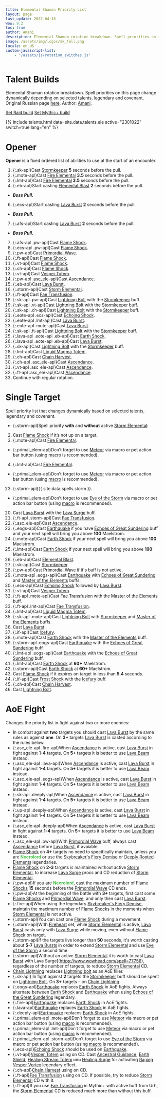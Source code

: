 ```yaml
---
title: Elemental Shaman Priority List
layout: page
last_update: 2022-04-18
wow: 9.2
toc: true
author: Amani
description: Elemental Shaman rotation breakdown. Spell priorities on this page change dynamically depending on selected talents, legendary and covenant. Author – Amani. 
image: /assets/img/logos/sk_full.png
locale: en_US
custom-javascript-list:
    - "/assets/js/rotation_switches.js"
---
```


# Talent Builds

Elemental Shaman rotation breakdown. Spell priorities on this page change dynamically depending on selected talents, legendary and covenant. Original Russian page [here](https://stormkeeper.ru/ele/rotation.html). Author: [Amani](https://www.twitch.tv/amanizandalari).

<div class="container">
  <div class="row">
    <div class="col text-center">
      <a href="/ele/rotation.html" id="raid_build_ele" button="button" class="btn btn-outline-primary guide-btn">Set Raid build</a>
      <a href="/ele/rotation.html" id="mplus_build_ele" button="button" class="btn btn-outline-primary guide-btn">Set Mythic+ build</a>
    </div>
  </div>
</div>

<p></p>

{% include talents.html data=site.data.talents.ele active="2301022" switch=true lang="en" %}

# Opener

**Opener** is a fixed ordered list of abilities to use at the start of an encounter.

1. {:.sk-apl}Cast [Stormkeeper](https://www.wowhead.com/spell=191634) **5** seconds before the pull.
3. {:.mote-apl}Cast [Fire Elemental](https://www.wowhead.com/spell=198067) **3.5** seconds before the pull.
3. {:.lmt-apl}Cast [Fire Elemental](https://www.wowhead.com/spell=198067) **3.5** seconds before the pull.
5. {:.eb-apl}Start casting [Elemental Blast](https://www.wowhead.com/spell=117014) **2** seconds before the pull.
  * ***Boss Pull.***
6. {:.ecs-apl}Start casting [Lava Burst](https://www.wowhead.com/spell=51505) **2** seconds before the pull.
  * ***Boss Pull.***
7. {:.afs-apl}Start casting [Lava Burst](https://www.wowhead.com/spell=51505) **2** seconds before the pull.
  * ***Boss Pull.***
7. {:.afs-apl .pw-apl}Cast [Flame Shock](https://www.wowhead.com/spell=188389).
7. {:.ecs-apl .pw-apl}Cast [Flame Shock](https://www.wowhead.com/spell=188389).
5. {:.pw-apl}Cast [Primordial Wave](https://www.wowhead.com/spell=326059).
5. {:.ft-apl}Cast [Flame Shock](https://www.wowhead.com/spell=188389). 
5. {:.vt-apl}Cast [Flame Shock](https://www.wowhead.com/spell=188389). 
5. {:.ch-apl}Cast [Flame Shock](https://www.wowhead.com/spell=188389). 
1. {:.vt-apl}Cast [Vesper Totem](https://www.wowhead.com/spell=324386).
28. {:.pw-apl .asc_ele-apl}Cast [Ascendance](https://www.wowhead.com/spell=114050).
7. {:.eb-apl}Cast [Lava Burst](https://www.wowhead.com/spell=51505).
9. {:.storm-apl}Cast [Storm Elemental](https://www.wowhead.com/spell=192249).
8. {:.ft-apl}Cast [Fae Transfusion](https://www.wowhead.com/spell=328923).
10. {:.sk-apl .pw-apl}Cast [Lightning Bolt](https://www.wowhead.com/spell=188196) with the [Stormkeeper](https://www.wowhead.com/spell=191634) buff.
11. {:.sk-apl .vt-apl}Cast [Lightning Bolt](https://www.wowhead.com/spell=188196) with the [Stormkeeper](https://www.wowhead.com/spell=191634) buff.
12. {:.sk-apl .ch-apl}Cast [Lightning Bolt](https://www.wowhead.com/spell=188196) with the [Stormkeeper](https://www.wowhead.com/spell=191634) buff.
13. {:.eote-apl .ecs-apl}Cast [Echoing Shock](https://www.wowhead.com/spell=320125).
14. {:.eote-apl .lmt-apl}Cast [Lava Burst](https://www.wowhead.com/spell=51505).
15. {:.eote-apl .mote-apl}Cast [Lava Burst](https://www.wowhead.com/spell=51505).
16. {:.sk-apl .ft-apl}Cast [Lightning Bolt](https://www.wowhead.com/spell=188196) with the [Stormkeeper](https://www.wowhead.com/spell=191634) buff.
17. {:.lava-apl .eote-apl .eb-apl}Cast [Earth Shock](https://www.wowhead.com/spell=8042).
18. {:.lava-apl .eote-apl .eb-apl}Cast [Lava Burst](https://www.wowhead.com/spell=51505).
19. {:.sk-apl}Cast [Lightning Bolt](https://www.wowhead.com/spell=188196) with the [Stormkeeper](https://www.wowhead.com/spell=191634) buff. 
26. {:.lmt-apl}Cast [Liquid Magma Totem](https://www.wowhead.com/spell=192222).
27. {:.ch-apl}Cast [Chain Harvest](https://www.wowhead.com/spell=320674).
28. {:.ch-apl .asc_ele-apl}Cast [Ascendance](https://www.wowhead.com/spell=114050).
28. {:.vt-apl .asc_ele-apl}Cast [Ascendance](https://www.wowhead.com/spell=114050).
28. {:.ft-apl .asc_ele-apl}Cast [Ascendance](https://www.wowhead.com/spell=114050).
29. Continue with regular rotation.


# Single Target 

Spell priority list that changes dynamically based on selected talents, legendary and covenant.

* {:.storm-apl}Spell priority **with** and **without** active [Storm Elemental](https://www.wowhead.com/spell=192249):

2. Cast [Flame Shock](https://www.wowhead.com/spell=188389) if it’s not up on a target.
3. {:.mote-apl}Cast [Fire Elemental](https://www.wowhead.com/spell=198067).
  * {:.primal_elem-apl}Don’t forget to use [Meteor](https://www.wowhead.com/spell=117588) via macro or pet action bar button (using [macro](https://stormearthandlava.com/guide/general/faq.html) is recommended).
4. {:.lmt-apl}Cast [Fire Elemental](https://www.wowhead.com/spell=198067).
  * {:.primal_elem-apl}Don’t forget to use [Meteor](https://www.wowhead.com/spell=117588) via macro or pet action bar button (using [macro](https://stormearthandlava.com/guide/general/faq.html) is recommended).
23. {:.storm-apl}{{ site.data.spells.storm }}.
  * {:.primal_elem-apl}Don’t forget to use [Eye of the Storm](https://www.wowhead.com/spell=157375) via macro or pet action bar button (using [macro](https://stormearthandlava.com/guide/general/faq.html) is recommended).
20. Cast [Lava Burst](https://www.wowhead.com/spell=51505) with the [Lava Surge](https://www.wowhead.com/spell=77756) buff.
21. {:.ft-apl .storm-apl}Cast [Fae Transfusion](https://www.wowhead.com/spell=328923).
24. {:.asc_ele-apl}Cast [Ascendance](https://www.wowhead.com/spell=114050).
25. {:.eogs-apl}Cast [Earthquake](https://www.wowhead.com/spell=61882) if you have [Echoes of Great Sundering](https://www.wowhead.com/spell=336215) buff and your next spell will bring you above **100** Maelstrom.
29. {:.mote-apl}Cast [Earth Shock](https://www.wowhead.com/spell=8042) if your next spell will bring you above **100** Maelstrom.
29. {:.lmt-apl}Cast [Earth Shock](https://www.wowhead.com/spell=8042) if your next spell will bring you above **100** Maelstrom.
15. {:.eb-apl}Cast [Elemental Blast](https://www.wowhead.com/spell=117014).
16. {:.sk-apl}Cast [Stormkeeper](https://www.wowhead.com/spell=191634).
17. {:.pw-apl}Cast [Primordial Wave](https://www.wowhead.com/spell=326059) if it's buff is not active.
37. {:.mote-apl .eogs-apl}Cast [Earthquake](https://www.wowhead.com/spell=61882) with [Echoes of Great Sundering](https://www.wowhead.com/spell=336215) and [Master of the Elements](https://www.wowhead.com/spell=16166) buffs.
26. {:.ecs-apl}Cast [Echoing Shock](https://www.wowhead.com/spell=320125) followed by [Lava Burst](https://www.wowhead.com/spell=51505).
38. {:.vt-apl}Cast [Vesper Totem](https://www.wowhead.com/spell=324386).
39. {:.ft-apl .mote-apl}Cast [Fae Transfusion](https://www.wowhead.com/spell=328923) with the [Master of the Elements](https://www.wowhead.com/spell=16166) buff.
40. {:.ft-apl .lmt-apl}Cast [Fae Transfusion](https://www.wowhead.com/spell=328923).
41. {:.lmt-apl}Cast [Liquid Magma Totem](https://www.wowhead.com/spell=192222).
42. {:.sk-apl .mote-apl}Cast [Lightning Bolt](https://www.wowhead.com/spell=188196) with [Stormkeeper](https://www.wowhead.com/spell=191634) and [Master of the Elements](https://www.wowhead.com/spell=16166) buffs.
43. Cast [Lava Burst](https://www.wowhead.com/spell=51505).
43. {:.if-apl}Cast [Icefury](https://www.wowhead.com/spell=210714).
44. {:.mote-apl}Cast [Earth Shock](https://www.wowhead.com/spell=8042) with the [Master of the Elements](https://www.wowhead.com/spell=16166) buff.
49. {:.storm-apl .eogs-apl}Cast [Earthquake](https://www.wowhead.com/spell=61882) with the [Echoes of Great Sundering](https://www.wowhead.com/spell=336215) buff.
50. {:.lmt-apl .eogs-apl}Cast [Earthquake](https://www.wowhead.com/spell=61882) with the [Echoes of Great Sundering](https://www.wowhead.com/spell=336215) buff.
52. {:.lmt-apl}Cast [Earth Shock](https://www.wowhead.com/spell=8042) at **60+** Maelstrom.
29. {:.storm-apl}Cast [Earth Shock](https://www.wowhead.com/spell=8042) at **60+** Maelstrom.
48. Cast [Flame Shock](https://www.wowhead.com/spell=188389) if it expires on target in less than **5.4** seconds.
53. {:.if-apl}Cast [Frost Shock](https://www.wowhead.com/spell=196840) with the [Icefury](https://www.wowhead.com/spell=210714) buff.
54. {:.ch-apl}Cast [Chain Harvest](https://www.wowhead.com/spell=320674).
57. Cast [Lightning Bolt](https://www.wowhead.com/spell=188196).

# AoE Fight


Changes the priority list in fight against two or more enemies:

* In combat against **two** targets you should cast [Lava Burst](https://www.wowhead.com/spell=51505) by the same rules as against **one**. On **3+** targets [Lava Burst](https://www.wowhead.com/spell=51505) is casted according to the rules below. 
* {:.asc_ele-apl .fire-apl}When [Ascendance](https://www.wowhead.com/spell=114050/) is active, cast [Lava Burst](https://www.wowhead.com/spell=51505) in fight against **1-4** targets. On **5+** targets it is better to use [Lava Beam](https://www.wowhead.com/spell=114074) instead.
* {:.asc_ele-apl .lava-apl}When [Ascendance](https://www.wowhead.com/spell=114050/) is active, cast [Lava Burst](https://www.wowhead.com/spell=51505) in fight against **1-4** targets. On **5+** targets it is better to use [Lava Beam](https://www.wowhead.com/spell=114074) instead.
* {:.asc_ele-apl .eogs-apl}When [Ascendance](https://www.wowhead.com/spell=114050/) is active, cast [Lava Burst](https://www.wowhead.com/spell=51505) in fight against **1-4** targets. On **5+** targets it is better to use [Lava Beam](https://www.wowhead.com/spell=114074) instead.
* {:.sk-apl .deeply-apl}When [Ascendance](https://www.wowhead.com/spell=114050/) is active, cast [Lava Burst](https://www.wowhead.com/spell=51505) in fight against **1-4** targets. On **5+** targets it is better to use [Lava Beam](https://www.wowhead.com/spell=114074) instead.
* {:.up-apl .deeply-apl}When [Ascendance](https://www.wowhead.com/spell=114050/) is active, cast [Lava Burst](https://www.wowhead.com/spell=51505) in fight against **1-4** targets. On **5+** targets it is better to use [Lava Beam](https://www.wowhead.com/spell=114074) instead.
* {:.asc_ele-apl .deeply-apl}When [Ascendance](https://www.wowhead.com/spell=114050/) is active, cast [Lava Burst](https://www.wowhead.com/spell=51505) in fight against **1-4** targets. On **5+** targets it is better to use [Lava Beam](https://www.wowhead.com/spell=114074) instead.
* {:.asc_ele-apl .pw-apl}With [Primordial Wave](https://www.wowhead.com/spell=326059) buff, always cast [Ascendance](https://www.wowhead.com/spell=114050/) before [Lava Burst](https://www.wowhead.com/spell=51505), if avaiable.
* [Flame Shock](https://www.wowhead.com/spell=188389) on **4+** targets no need to specifically maintain, unless you are <span style="color:#40bf40;font-size:1em;">**Necrolord**</span> or use the [Skybreaker's Fiery Demise](https://www.wowhead.com/spell=336734/) or [Deeply Rooted Elements](https://www.wowhead.com/spell=336738) legendaries.
* [Flame Shock](https://www.wowhead.com/spell=188389) on **2-3** targets is maintained without active [Storm Elemental](https://www.wowhead.com/spell=192249/), to increase [Lava Surge](https://www.wowhead.com/spell=77756) procs and CD reduction of [Storm Elemental](https://www.wowhead.com/spell=192249/).
* {:.pw-apl}If you are <span style="color:#40bf40;font-size:1em;">**Necrolord**</span>, cast the maximum number of [Flame Shocks](https://www.wowhead.com/spell=188389) **15** seconds before the [Primordial Wave](https://www.wowhead.com/spell=326059) CD ends.
* {:.pw-apl}At the beginning of the battle with **3+** targets, first cast some [Flame Shocks](https://www.wowhead.com/spell=188389) and [Primordial Wave](https://www.wowhead.com/spell=326059), and only then cast [Lava Burst](https://www.wowhead.com/spell=51505).
* {:.fire-apl}When using the legendary [Skybreaker's Fiery Demise](https://www.wowhead.com/spell=336734/), maintain the maximum number of [Flame Shocks](https://www.wowhead.com/spell=188389) in the moments when [Storm Elemental](https://www.wowhead.com/spell=192249/) is not active.
* {:.storm-apl}You can cast one [Flame Shock](https://www.wowhead.com/spell=188389) during a movement.
* {:.storm-apl}With [Fireheart](https://www.wowhead.com/spell=364472) set, while [Storm Elemental](https://www.wowhead.com/spell=192249/) is active, [Lava Burst](https://www.wowhead.com/spell=51505) casts only with [Lava Surge](https://www.wowhead.com/spell=77756) while moving, even without [Flame Shock](https://www.wowhead.com/spell=188389) on target.
* {:.storm-apl}If the targets live longer than **50** seconds, it's worth casting about **5-7** [Lava Bursts](https://www.wowhead.com/spell=51505) in order to extend [Storm Elemental](https://www.wowhead.com/spell=192249/) and use [Eye of the Storm](https://www.wowhead.com/spell=157375) a second time.
* {:.storm-apl}Without an active [Storm Elemental](https://www.wowhead.com/spell=192249/) it is worth to cast [Lava Burst](https://www.wowhead.com/spell=51505) with Lava Surge](https://www.wowhead.com/spell=77756), regardless of the number of targets, to reduce [Storm Elemental](https://www.wowhead.com/spell=192249/) CD.
* [Chain Lightning](https://www.wowhead.com/spell=188443) replaces [Lightning bolt](https://www.wowhead.com/spell=188196) as an AoE filler.
* {:.sk-apl} In fight against **2** targets the [Stormkeeper](https://www.wowhead.com/spell=191634) buff should be spent on [Lightning Bolt](https://www.wowhead.com/spell=188196). On **3+** targets – on [Chain Lightning](https://www.wowhead.com/spell=188443).
* {:.eogs-apl}[Earthquake](https://www.wowhead.com/spell=61882) replaces [Earth Shock](https://www.wowhead.com/spell=8042) in AoE fights. Always alternate between [Earth Shock](https://www.wowhead.com/spell=8042) and [Earthquake](https://www.wowhead.com/spell=61882) when using [Echoes of the Great Sundering](https://www.wowhead.com/spell=336215) legendary.
* {:.fire-apl}[Earthquake](https://www.wowhead.com/spell=61882) replaces [Earth Shock](https://www.wowhead.com/spell=8042) in AoE fights.
* {:.lava-apl}[Earthquake](https://www.wowhead.com/spell=61882) replaces [Earth Shock](https://www.wowhead.com/spell=8042) in AoE fights.
* {:.deeply-apl}[Earthquake](https://www.wowhead.com/spell=61882) replaces [Earth Shock](https://www.wowhead.com/spell=8042) in AoE fights.
* {:.primal_elem-apl .mote-apl}Don’t forget to use [Meteor](https://www.wowhead.com/spell=117588) via macro or pet action bar button (using [macro](https://stormearthandlava.com/guide/general/faq.html) is recommended).
* {:.primal_elem-apl .lmt-apl}Don’t forget to use [Meteor](https://www.wowhead.com/spell=117588) via macro or pet action bar button (using [macro](https://stormearthandlava.com/guide/general/faq.html) is recommended).
* {:.primal_elem-apl .storm-apl}Don’t forget to use [Eye of the Storm](https://www.wowhead.com/spell=157375) via macro or pet action bar button (using [macro](https://stormearthandlava.com/guide/general/faq.html) is recommended).
* {:.ecs-apl}[Echoing Shock](https://ru.wowhead.com/spell=320125) should be used on  [Earthquake](https://www.wowhead.com/spell=61882).
* {:.vt-apl}[Vesper Totem](https://www.wowhead.com/spell=324386) using on CD. Cast [Ancestral Guidance](https://www.wowhead.com/spell=108281), [Earth Shield](https://www.wowhead.com/spell=974), [Healing Stream Totem](https://www.wowhead.com/spell=5394) или [Healing Surge](https://www.wowhead.com/spell=8004) for activating [Raging Vesper Vortex](https://www.wowhead.com/spell=356789) legendary effect.
* {:.ch-apl}[Chain Harvest](https://www.wowhead.com/spell=320674) using on CD.
* {:.ft-apl}[Fae Transfusion](https://www.wowhead.com/spell=328923) using on CD. If possible, try to reduce  [Storm Elemental](https://www.wowhead.com/spell=192249/) CD with it.
* {:.ft-apl}If you use [Fae Transfusion](https://www.wowhead.com/spell=328923) in Mythic+ with active buff from Urh, the [Storm Elemental](https://www.wowhead.com/spell=192249/) CD is reduced much more than without this buff. 
